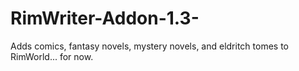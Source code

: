 # RimWriter-Addon-1.3-
Adds comics, fantasy novels, mystery novels, and eldritch tomes to RimWorld... for now.
